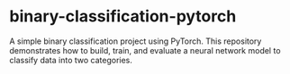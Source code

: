# binary-classification-pytorch
A simple binary classification project using PyTorch. This repository demonstrates how to build, train, and evaluate a neural network model to classify data into two categories. 

